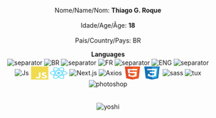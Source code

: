 <div align="center">

Nome/Name/Nom: <strong>Thiago G. Roque</strong>   
<br />
Idade/Age/Âge: <strong>18</strong>
<br />
<br />
País/Country/Pays: BR

<strong>
  Languages  
</strong>
<br />
<img align="center" alt="separator" height="80" width="80" src='https://cdn-icons-png.flaticon.com/512/8215/8215370.png' />  
<img align="center" alt="BR" height="80" width="80" src="https://cdn-icons-png.flaticon.com/512/4087/4087482.png" /> 
<img align="center" alt="separator" height="80" width="80" src='https://cdn-icons-png.flaticon.com/512/8215/8215370.png' />
<img align="center" alt="FR" height="80" width="80" src="https://cdn-icons-png.flaticon.com/512/168/168005.png" />
<img align="center" alt="separator" height="80" width="80" src='https://cdn-icons-png.flaticon.com/512/8215/8215370.png' />
<img align="center" alt="ENG" height="80" width="80" src="https://cdn-icons-png.flaticon.com/512/491/491560.png" />
<img align="center" alt="separator" height="80" width="80" src='https://cdn-icons-png.flaticon.com/512/8215/8215370.png' />


<div style="display: inline_block">
  
  <img align="center" alt="Js" height="30" width="40" src="https://cdn.jsdelivr.net/gh/devicons/devicon/icons/typescript/typescript-original.svg" />        
  <img align="center" alt="Js" height="30" width="40" src="https://raw.githubusercontent.com/devicons/devicon/master/icons/javascript/javascript-plain.svg">
  <img align="center" alt="React" height="30" width="40" src="https://raw.githubusercontent.com/devicons/devicon/master/icons/react/react-original.svg">
  <img align="center" alt="Next.js" height="30" width="30" src="https://www.datocms-assets.com/75941/1657707878-nextjs_logo.png" />
  <img align="center" alt="Axios" height="60" width="60" src="https://branditechture.agency/brand-logos/wp-content/uploads/wpdm-cache/Axios-900x0.png" />
  <img align="center" alt="HTML" height="30" width="40" src="https://raw.githubusercontent.com/devicons/devicon/master/icons/html5/html5-original.svg">
  <img align="center" alt="css" height="30" width="40" src="https://raw.githubusercontent.com/devicons/devicon/master/icons/css3/css3-original.svg">
  <img align="center" alt="sass" height="30" width="40" src="https://cdn.jsdelivr.net/gh/devicons/devicon/icons/sass/sass-original.svg">
  <img align="center" alt="tux" height="30" width="40" src="https://cdn.jsdelivr.net/gh/devicons/devicon/icons/linux/linux-original.svg">
  <img align="center" alt="photoshop" height="30" width="40" src="https://cdn.jsdelivr.net/gh/devicons/devicon/icons/photoshop/photoshop-line.svg">
</div>
<br />
<br />
<img src="https://thumbs.gfycat.com/DistinctAdmiredBactrian-max-1mb.gif" alt="yoshi" height="300" width="300">
</div>
